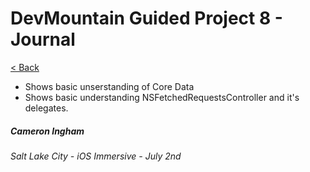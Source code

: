 # DevMountain Guided Project 8 - Journal

[< Back](https://github.com/Camji55/DevMtn-iOS20/)

- Shows basic unserstanding of Core Data
- Shows basic understanding NSFetchedRequestsController and it's delegates.

##### Cameron Ingham
###### Salt Lake City - iOS Immersive - July 2nd



